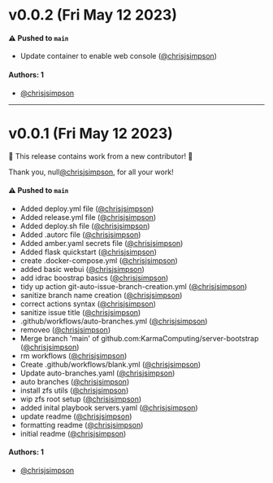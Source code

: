 # v0.0.2 (Fri May 12 2023)

#### ⚠️ Pushed to `main`

- Update container to enable web console ([@chrisjsimpson](https://github.com/chrisjsimpson))

#### Authors: 1

- [@chrisjsimpson](https://github.com/chrisjsimpson)

---

# v0.0.1 (Fri May 12 2023)

:tada: This release contains work from a new contributor! :tada:

Thank you, null[@chrisjsimpson](https://github.com/chrisjsimpson), for all your work!

#### ⚠️ Pushed to `main`

- Added deploy.yml file ([@chrisjsimpson](https://github.com/chrisjsimpson))
- Added release.yml file ([@chrisjsimpson](https://github.com/chrisjsimpson))
- Added deploy.sh file ([@chrisjsimpson](https://github.com/chrisjsimpson))
- Added .autorc file ([@chrisjsimpson](https://github.com/chrisjsimpson))
- Added amber.yaml secrets file ([@chrisjsimpson](https://github.com/chrisjsimpson))
- Added flask quickstart ([@chrisjsimpson](https://github.com/chrisjsimpson))
- create .docker-compose.yml ([@chrisjsimpson](https://github.com/chrisjsimpson))
- added basic webui ([@chrisjsimpson](https://github.com/chrisjsimpson))
- add idrac boostrap basics ([@chrisjsimpson](https://github.com/chrisjsimpson))
- tidy up action git-auto-issue-branch-creation.yml ([@chrisjsimpson](https://github.com/chrisjsimpson))
- sanitize branch name creation ([@chrisjsimpson](https://github.com/chrisjsimpson))
- correct actions syntax ([@chrisjsimpson](https://github.com/chrisjsimpson))
- sanitize issue title ([@chrisjsimpson](https://github.com/chrisjsimpson))
- .github/workflows/auto-branches.yml ([@chrisjsimpson](https://github.com/chrisjsimpson))
- removeo ([@chrisjsimpson](https://github.com/chrisjsimpson))
- Merge branch 'main' of github.com:KarmaComputing/server-bootstrap ([@chrisjsimpson](https://github.com/chrisjsimpson))
- rm workflows ([@chrisjsimpson](https://github.com/chrisjsimpson))
- Create .github/workflows/blank.yml ([@chrisjsimpson](https://github.com/chrisjsimpson))
- Update auto-branches.yaml ([@chrisjsimpson](https://github.com/chrisjsimpson))
- auto branches ([@chrisjsimpson](https://github.com/chrisjsimpson))
- install zfs utils ([@chrisjsimpson](https://github.com/chrisjsimpson))
- wip zfs root setup ([@chrisjsimpson](https://github.com/chrisjsimpson))
- added inital playbook servers.yaml ([@chrisjsimpson](https://github.com/chrisjsimpson))
- update readme ([@chrisjsimpson](https://github.com/chrisjsimpson))
- formatting readme ([@chrisjsimpson](https://github.com/chrisjsimpson))
- initial readme ([@chrisjsimpson](https://github.com/chrisjsimpson))

#### Authors: 1

- [@chrisjsimpson](https://github.com/chrisjsimpson)
